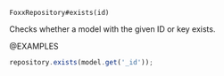 

`FoxxRepository#exists(id)`

Checks whether a model with the given ID or key exists.

@EXAMPLES

```javascript
repository.exists(model.get('_id'));
```

